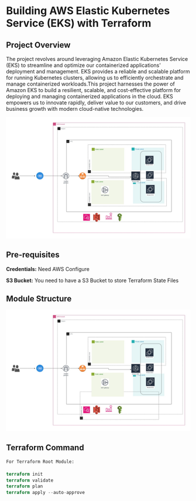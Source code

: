 # Building AWS Elastic Kubernetes Service (EKS) with Terraform
<h2>Project Overview</h2>
<p>The project revolves around leveraging Amazon Elastic Kubernetes Service (EKS) to streamline and optimize our containerized applications' deployment and management. EKS provides a reliable and scalable platform for running Kubernetes clusters, allowing us to efficiently orchestrate and manage containerized workloads.This project harnesses the power of Amazon EKS to build a resilient, scalable, and cost-effective platform for deploying and managing containerized applications in the cloud. EKS empowers us to innovate rapidly, deliver value to our customers, and drive business growth with modern cloud-native technologies.</p>

![CHEESE](images/eks1.jpg)

<h2>Pre-requisites</h2>
<p><b>Credentials:</b> Need AWS Configure
<p><b>S3 Bucket:</b> You need to have a S3 Bucket to store Terraform State Files</p>

<h2>Module Structure</h2>

![CHEESE](images/eks.jpg)

<h2>Terraform Command</h2>

```terraform
For Terraform Root Module:

terraform init
terraform validate
terraform plan
terraform apply --auto-approve
```


